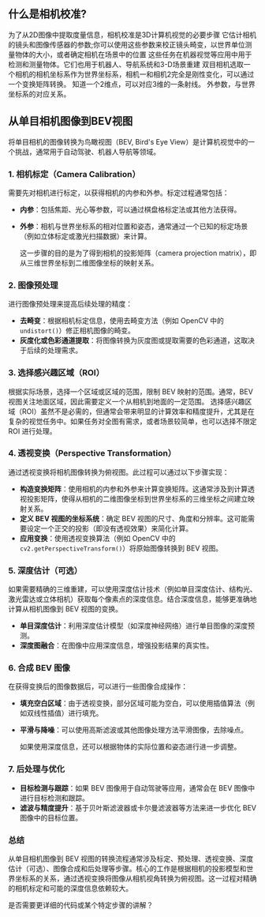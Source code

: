 ## 什么是相机校准?

为了从2D图像中提取度量信息，相机校准是3D计算机视觉的必要步骤
它估计相机的镜头和图像传感器的参数;你可以使用这些参数来校正镜头畸变，以世界单位测量物体的大小，或者确定相机在场景中的位置
这些任务在机器视觉等应用中用于检测和测量物体。它们也用于机器人、导航系统和3-D场景重建
双目相机选取一个相机的相机坐标系作为世界坐标系，相机一和相机2完全是刚性变化，可以通过一个变换矩阵转换。
知道一个2维点，可以对应3维的一条射线。
外参数，与世界坐标系的对应关系。

## 从单目相机图像到BEV视图

将单目相机的图像转换为鸟瞰视图（BEV, Bird's Eye View）是计算机视觉中的一个挑战，通常用于自动驾驶、机器人导航等领域。

### 1. **相机标定（Camera Calibration）**

   需要先对相机进行标定，以获得相机的内参和外参。标定过程通常包括：

- **内参**：包括焦距、光心等参数，可以通过棋盘格标定法或其他方法获得。
- **外参**：相机与世界坐标系的相对位置和姿态，通常通过一个已知的标定场景（例如立体标定或激光扫描数据）来计算。

   这一步骤的目的是为了得到相机的投影矩阵（camera projection matrix），即从三维世界坐标到二维图像坐标的映射关系。

### 2. **图像预处理**

   进行图像预处理来提高后续处理的精度：

- **去畸变**：根据相机标定信息，使用去畸变方法（例如 OpenCV 中的 `undistort()`）修正相机图像的畸变。
- **灰度化或色彩通道提取**：将图像转换为灰度图或提取需要的色彩通道，这取决于后续的处理需求。

### 3. **选择感兴趣区域（ROI）**

   根据实际场景，选择一个区域或区域的范围，限制 BEV 映射的范围。通常，BEV 视图关注地面区域，因此需要定义一个从相机到地面的一定范围。
   选择感兴趣区域（ROI）虽然不是必需的，但通常会带来明显的计算效率和精度提升，尤其是在复杂的视觉任务中。如果任务对全图有需求，或者场景较简单，也可以选择不限定 ROI 进行处理。

### 4. **透视变换（Perspective Transformation）**

   通过透视变换将相机图像转换为俯视图。此过程可以通过以下步骤实现：

- **构造变换矩阵**：使用相机的内参和外参来计算变换矩阵。这通常涉及到计算透视投影矩阵，使得从相机的二维图像坐标到世界坐标系的三维坐标之间建立映射关系。
- **定义 BEV 视图的坐标系统**：确定 BEV 视图的尺寸、角度和分辨率。这可能需要设定一个正交的投影（即没有透视效果）来简化计算。
- **应用变换**：使用透视变换算法（例如 OpenCV 中的 `cv2.getPerspectiveTransform()`）将原始图像转换到 BEV 视图。

### 5. **深度估计（可选）**

   如果需要精确的三维重建，可以使用深度估计技术（例如单目深度估计、结构光、激光雷达或立体相机）获取每个像素点的深度信息。结合深度信息，能够更准确地计算从相机图像到 BEV 视图的变换。

- **单目深度估计**：利用深度估计模型（如深度神经网络）进行单目图像的深度预测。
- **深度图融合**：在图像中应用深度信息，增强投影结果的真实性。

### 6. **合成 BEV 图像**

   在获得变换后的图像数据后，可以进行一些图像合成操作：

- **填充空白区域**：由于透视变换，部分区域可能为空白，可以使用插值算法（例如双线性插值）进行填充。
- **平滑与降噪**：可以使用高斯滤波或其他图像处理方法平滑图像，去除噪点。

   如果使用深度信息，还可以根据物体的实际位置和姿态进行进一步调整。

### 7. **后处理与优化**

- **目标检测与跟踪**：如果 BEV 图像用于自动驾驶等应用，通常会在 BEV 图像中进行目标检测和跟踪。
- **滤波与精度提升**：基于贝叶斯滤波器或卡尔曼滤波器等方法来进一步优化 BEV 图像中的目标位置。

### 总结

从单目相机图像到 BEV 视图的转换流程通常涉及标定、预处理、透视变换、深度估计（可选）、图像合成和后处理等步骤。核心的工作是根据相机的投影模型和世界坐标系的关系，通过透视变换将图像从相机视角转换为俯视图。这一过程对精确的相机标定和可能的深度信息依赖较大。

是否需要更详细的代码或某个特定步骤的讲解？
